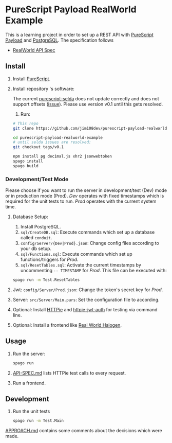 # PureScript Payload RealWorld Example

This is a learning project in order to set up a REST API with [PureScript Payload](https://github.com/hoodunit/purescript-payload) and [PostgreSQL](https://www.postgresql.org). The specification follows

- [RealWorld API Spec](https://github.com/gothinkster/realworld/tree/master/api)

## Install

1. Install [PureScript](https://www.purescript.org/).

1. Install repository 's software:

    The current [purescript-selda](https://github.com/Kamirus/purescript-selda) does not update correctly and does not support offsets ([issue](https://github.com/Kamirus/purescript-selda/issues/54)). Please use version v0.1 until this gets resolved.

    1. Run:

    ```sh
    # This repo
    git clone https://github.com/jim108dev/purescript-payload-realworld-example.git
    
    cd purescript-payload-realworld-example
    # until selda issues are resolved:
    git checkout tags/v0.1
    
    npm install pg decimal.js xhr2 jsonwebtoken
    spago install
    spago build
    ```

### Development/Test Mode

Please choose if you want to run the server in development/test (Dev) mode or in production mode (Prod). *Dev* operates with fixed timestamps which is required for the unit tests to run. *Prod* operates with the current system time.

1. Database Setup:
   1. Install PostgreSQL.
   1. `sql/CreateDB.sql`: Execute commands which set up a database called `conduit`.
   1. `config/Server/{Dev|Prod}.json`: Change config files according to your db setup.
   1. `sql/Functions.sql`: Execute commands which set up functions/triggers for *Prod*.
   1. `sql/ResetTables.sql`: Activate the current timestamps by uncommenting `-- TIMESTAMP` for *Prod*. This file can be executed with:

    ```sh
    spago run -m Test.ResetTables
    ```

1. Jwt: `config/Server/Prod.json`: Change the token's secret key for *Prod*.

1. Server: `src/Server/Main.purs`: Set the configuration file to according.

1. Optional: Install [HTTPie](https://httpie.io) and [httpie-jwt-auth](https://github.com/teracyhq/httpie-jwt-auth) for testing via command line.

1. Optional: Install a frontend like [Real World Halogen](<https://github.com/thomashoneyman/purescript-halogen-realworld>).

## Usage

1. Run the server:

    ```sh
    spago run 
    ```

1. [API-SPEC.md](./API-SPEC.md) lists HTTPie test calls to every request.

1. Run a frontend.

## Development

1. Run the unit tests  

    ```sh
    spago run -m Test.Main
    ```

[APPROACH.md](./APPROACH.md) contains some comments about the decisions which were made.

